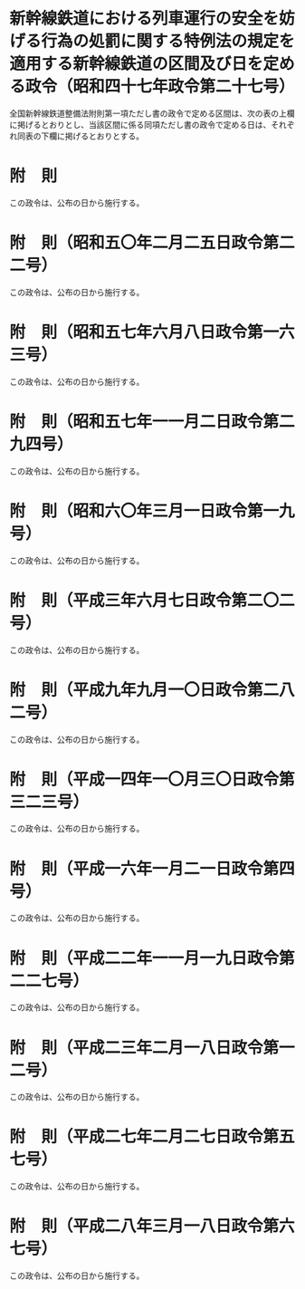 # 新幹線鉄道における列車運行の安全を妨げる行為の処罰に関する特例法の規定を適用する新幹線鉄道の区間及び日を定める政令（昭和四十七年政令第二十七号）
全国新幹線鉄道整備法附則第一項ただし書の政令で定める区間は、次の表の上欄に掲げるとおりとし、当該区間に係る同項ただし書の政令で定める日は、それぞれ同表の下欄に掲げるとおりとする。
# 附　則
この政令は、公布の日から施行する。
# 附　則（昭和五〇年二月二五日政令第二二号）
この政令は、公布の日から施行する。
# 附　則（昭和五七年六月八日政令第一六三号）
この政令は、公布の日から施行する。
# 附　則（昭和五七年一一月二日政令第二九四号）
この政令は、公布の日から施行する。
# 附　則（昭和六〇年三月一日政令第一九号）
この政令は、公布の日から施行する。
# 附　則（平成三年六月七日政令第二〇二号）
この政令は、公布の日から施行する。
# 附　則（平成九年九月一〇日政令第二八二号）
この政令は、公布の日から施行する。
# 附　則（平成一四年一〇月三〇日政令第三二三号）
この政令は、公布の日から施行する。
# 附　則（平成一六年一月二一日政令第四号）
この政令は、公布の日から施行する。
# 附　則（平成二二年一一月一九日政令第二二七号）
この政令は、公布の日から施行する。
# 附　則（平成二三年二月一八日政令第一二号）
この政令は、公布の日から施行する。
# 附　則（平成二七年二月二七日政令第五七号）
この政令は、公布の日から施行する。
# 附　則（平成二八年三月一八日政令第六七号）
この政令は、公布の日から施行する。
